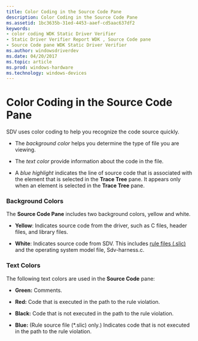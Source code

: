 ```yaml
---
title: Color Coding in the Source Code Pane
description: Color Coding in the Source Code Pane
ms.assetid: 1bc3635b-31ed-4453-aaef-cd5aac637df2
keywords:
- color coding WDK Static Driver Verifier
- Static Driver Verifier Report WDK , Source Code pane
- Source Code pane WDK Static Driver Verifier
ms.author: windowsdriverdev
ms.date: 04/20/2017
ms.topic: article
ms.prod: windows-hardware
ms.technology: windows-devices
---
```


# Color Coding in the Source Code Pane


SDV uses color coding to help you recognize the code source quickly.

-   The *background color* helps you determine the type of file you are viewing.

-   The *text color* provide information about the code in the file.

-   A *blue highlight* indicates the line of source code that is associated with the element that is selected in the **Trace Tree** pane. It appears only when an element is selected in the **Trace Tree** pane.

### <span id="background_colors"></span><span id="BACKGROUND_COLORS"></span>Background Colors

The **Source Code Pane** includes two background colors, yellow and white.

-   **Yellow**: Indicates source code from the driver, such as C files, header files, and library files.

-   **White**: Indicates source code from SDV. This includes [rule files (.slic)](static-driver-verifier-rule.md) and the operating system model file, Sdv-harness.c.

### <span id="text_colors"></span><span id="TEXT_COLORS"></span>Text Colors

The following text colors are used in the **Source Code** pane:

-   **Green:** Comments.

-   **Red:** Code that is executed in the path to the rule violation.

-   **Black:** Code that is not executed in the path to the rule violation.

-   **Blue:** (Rule source file (\*.slic) only.) Indicates code that is not executed in the path to the rule violation.

 

 





